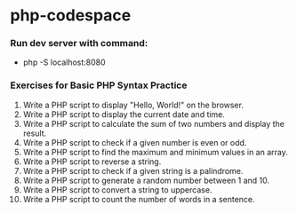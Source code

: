 # php-codespace
### Run dev server with command: 
- php -S localhost:8080

### Exercises for Basic PHP Syntax Practice

1. Write a PHP script to display "Hello, World!" on the browser.
2. Write a PHP script to display the current date and time.
3. Write a PHP script to calculate the sum of two numbers and display the result.
4. Write a PHP script to check if a given number is even or odd.
5. Write a PHP script to find the maximum and minimum values in an array.
6. Write a PHP script to reverse a string.
7. Write a PHP script to check if a given string is a palindrome.
8. Write a PHP script to generate a random number between 1 and 10.
9. Write a PHP script to convert a string to uppercase.
10. Write a PHP script to count the number of words in a sentence.

